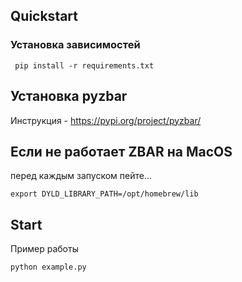 ## Quickstart

### Установка зависимостей
     pip install -r requirements.txt

## Установка pyzbar
Инструкция - https://pypi.org/project/pyzbar/    
    
## Если не работает ZBAR на MacOS 

перед каждым запуском пейте...
    
    export DYLD_LIBRARY_PATH=/opt/homebrew/lib
 
## Start

Пример работы
    
    python example.py